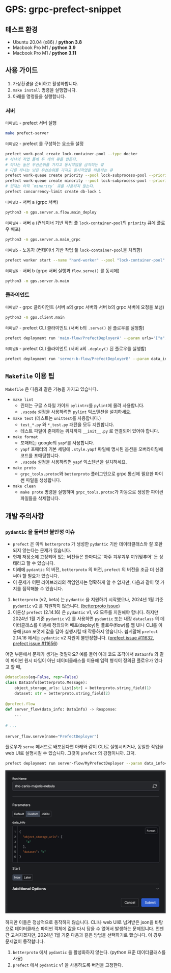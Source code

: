 # GPS: grpc-prefect-snippet

## 테스트 환경

- Ubuntu 20.04 (x86) / **python 3.8**
- Macbook Pro M1 / **python 3.9**
- Macbook Pro M1 / **python 3.11**

## 사용 가이드

1. 가상환경을 준비하고 활성화합니다.
2. `make install` 명령을 실행합니다.
3. 아래를 명령들을 실행합니다.

### 서버

`터미널1` - prefect 서버 실행
```bash
make prefect-server
```

`터미널2` - prefect 를 구성하는 요소들 설정
```bash
prefect work-pool create lock-container-pool --type docker
# 하나의 작업 풀에 두 개의 큐를 만든다. 
# 하나는 높은 우선순위를 가지고 동시작업을 금지하는 큐
# 다른 하나는 낮은 우선순위를 가지고 동시작업을 허용하는 큐
prefect work-queue create priority --pool lock-subprocess-pool --priority 2 --limit 1
prefect work-queue create minority --pool lock-subprocess-pool --priority 3
# 현재는 아직 `minority` 큐를 사용하지 않는다.
prefect concurrency-limit create db-lock 1
```

`터미널3` - 서버 a (grpc 서버)
```bash
python3 -m gps.server.a.flow.main_deploy
```

`터미널4` - 서버 a (컨테이너 기반 작업 풀 `lock-container-pool`의 `priority` 큐에 플로우 배포)
```bash
python3 -m gps.server.a.main_grpc
```

`터미널5` - 노동자 (컨테이너 기반 작업 풀 `lock-container-pool`을 처리함)
```bash
prefect worker start --name "hard-worker" --pool "lock-container-pool"
```

`터미널6` - 서버 b (grpc 서버 실행과 `flow.serve()` 를 동시에)
```bash
python3 -m gps.server.b.main
```

### 클라이언트

`터미널7` - grpc 클라이언트 (서버 a의 grpc 서버와 서버 b의 grpc 서버에 요청을 보냄)
```bash
python3 -m gps.client.main
```

`터미널7` - prefect CLI 클라이언트 (서버 b의 `.serve()` 된 플로우를 실행함)
```bash
prefect deployment run 'main-flow/PrefectDeployerA' --param urls='["a", "b", "c"]'
```

`터미널8` - prefect CLI 클라이언트 (서버 a의 `.deploy()` 된 플로우를 실행함)
```bash
prefect deployment run 'server-b-flow/PrefectDeployerB' --param data_info='{"object_storage_urls": ["a"], "dataset": "b"}'
```

## `Makefile` 이용 팁

`Makefile` 은 다음과 같은 기능을 가지고 있습니다.

- `make lint`
    - 린터는 구글 스타일 가이드 `pylintrc`를 `pylint`에 물려 사용합니다.
    - `.vscode` 설정을 사용하려면 `pylint` 익스텐션을 설치하세요.
- `make test` (테스트는 `unittest`를 사용합니다.)
    - `test_*.py` 와 `*_test.py` 패턴을 모두 지원합니다.
    - 테스트 파일이 존재하는 위치까지 `__init__.py` 로 연결되어 있어야 합니다.
- `make format`
    - 포매터는 google의 `yapf`를 사용합니다.
    - `yapf` 포매터의 기본 세팅에 `.style.yapf` 파일에 명시된 옵션을 오버라이딩해 코드를 포매팅합니다.
    - `.vscode` 설정을 사용하려면 `yapf` 익스텐션을 설치하세요.
- `make proto`
    -  `grpc_tools.protoc`와 `betterproto` 플러그인으로 grpc 통신에 필요한 파이썬 파일을 생성합니다.
- `make clean`
    - `make proto` 명령을 실행하며 `grpc_tools.protoc`가 자동으로 생성한 파이썬 파일들을 삭제합니다.

## 개발 주의사항

### `pydantic` 을 둘러싼 불안정 이슈

- `prefect` 은 아직 `betterproto` 가 생성한 `pydantic` 기반 데이터클래스와 잘 호환되지 않는다는 문제가 있습니다.
- 현재 저장소에 고정되어 있는 버전들은 한마디로 '아주 겨우겨우 끼워맞추어' 둔 상태라고 할 수 있습니다.
- 미래에 `pydantic` 의 버전, `betterproto` 의 버전, `prefect` 의 버전을 조금 더 신경써야 할 필요가 있습니다.
- 이 문제가 어떤 라이브러리의 책임인지는 명확하게 알 수 없지만, 다음과 같이 몇 가지를 짐작해볼 수 있습니다.

1. `betterproto` (v2, beta) 는 `pydantic` 을 지원하기 시작했으나, 2024년 1월 기준 `pydantic` v2 를 지원하지 않습니다. ([betterproto issue](https://github.com/danielgtaylor/python-betterproto/issues/530))
2. 이론상 `prefect` (2.14.16) 은 `pydantic` v1, v2 모두를 지원해야 합니다. 하지만 2024년 1월 기준 `pydantic` v2 를 사용하면 `pydantic` 또는 내장 `dataclass` 의 데이터클래스를 이용해 정의되어 배포(deploy)된 플로우(flow)를 웹 UI나 CLI를 이용해 json 포맷에 값을 담아 실행시킬 때 작동하지 않습니다. 쉽게말해 `prefect` 2.14.16 에서는 `pydantic` v2 지원이 불안정합니다. ([prefect issue #11632](https://github.com/PrefectHQ/prefect/issues/11632), [prefect issue #11656](https://github.com/PrefectHQ/prefect/pull/11656))

어떤 부분에서 문제가 생기는 것일까요? 예를 들어 아래 코드 조각에서 `DataInfo` 와 같이 파이썬 원시 타입이 아닌 데이터클래스를 이용해 입력 형식이 정의된 플로우가 있다고 할 때,

```python
@dataclass(eq=False, repr=False)
class DataInfo(betterproto.Message):
    object_storage_urls: List[str] = betterproto.string_field(1)
    dataset: str = betterproto.string_field(2)

@prefect.flow
def server_flow(data_info: DataInfo) -> Response: 
    ...

# ...

server_flow.serve(name="PrefectDeployer")
```

플로우가 `serve` 메서드로 배포된다면 아래와 같이 CLI로 실행시키거나, 동일한 작업을 web UI로 실행시킬 수 있습니다. 그것이 `prefect` 의 강점이니까. 끄덕.

```bash
prefect deployment run server-flow/MyPrefectDeployer --param data_info='{"object_storage_urls": ["a"], "dataset": "b"}'
```

![alt text](./docs/flow_webui.png)

하지만 이들은 정상적으로 동작하지 않습니다. CLI나 web UI로 넘겨받은 json을 바탕으로 데이터클래스 파이썬 객체에 값을 다시 담을 수 없어서 발생하는 문제입니다. 언젠간 고쳐지겠지만, 2024년 1월 기준 다음과 같은 방법을 선택하기로 했습니다. 이 경우 문제없이 동작합니다.

1. `betterproto` 에서 `pydantic` 을 활성화하지 않는다. (python 표준 데이터클래스를 사용)
2. `prefect` 에서 `pydantic` v1 을 사용하도록 버전을 고정한다.
